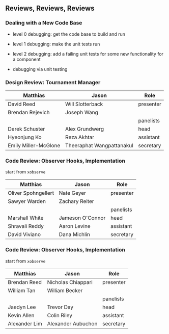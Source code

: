 ## Reviews, Reviews, Reviews 

### Dealing with a New Code Base 

- level 0 debugging: get the code base to build and run 
- level 1 debugging: make the unit tests run 
- level 2 debugging: add a failing unit tests for some new functionality
  for a component

- debugging via unit testing

### Design Review: Tournament Manager 

| Matthias 	         | Jason  		  | Role		   |
| ---------------------- | ---------------------- | ---------------------- |
| David Reed 		 | Will Slotterback | presenter |
| Brendan Rejevich 	 | Joseph Wang |           |
|                   	 |                   | panelists |
| Derek Schuster 	 | Alex Grundwerg | head |
| Hyeonjung Ko 		 | Reza Akhtar | assistant |
| Emily Miller-McGlone 	 | Theeraphat Wangpattanakul | secretary |


### Code Review: Observer Hooks, Implementation 

start from `xobserve`

| Matthias 	         | Jason  		  | Role		   |
| ---------------------- | ---------------------- | ---------------------- |
| Oliver Spohngellert 	 | Nate Geyer | presenter |
| Sawyer Warden 	 | Zachary Reiter |           |
|                        |                   | panelists |
| Marshall White 	 | Jameson O'Connor | head |
| Shravali Reddy 	 | Aaron Levine | assistant |
| David Viviano 	 | Dana Michlin | secretary |


### Code Review: Observer Hooks, Implementation 

start from `xobserve`

| Matthias 	         | Jason  		  | Role		   |
| ---------------------- | ---------------------- | ---------------------- |
| Brendan Reed 		 | Nicholas Chiappari | presenter |
| William Tan 		 | William Becker |           |
|                        |                   | panelists |
| Jaedyn Lee		 | Trevor Day | head |
| Kevin Allen 		 | Colin Riley | assistant |
| Alexander Lim 	 | Alexander Aubuchon | secretary |
